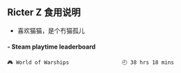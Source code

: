 ## Ricter Z 食用说明
- 喜欢猫猫，是个冇猫孤儿

<!-- steam-box start -->
#### - Steam playtime leaderboard
```text
🎮 World of Warships                 🕘 38 hrs 18 mins
```
<!-- Powered by https://github.com/YouEclipse/steam-box . -->
<!-- steam-box end -->
